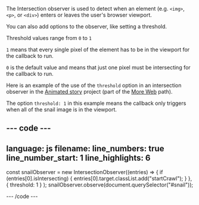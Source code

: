 The Intersection observer is used to detect when an element (e.g. `<img>`, `<p>`, or `<div>`) enters or leaves the user's browser viewport.

You can also add options to the observer, like setting a threshold.

Threshold values range from `0` to `1`

`1` means that every single pixel of the element has to be in the viewport for the callback to run.

`0` is the default value and means that just one pixel must be intersecting for the callback to run.

Here is an example of the use of the `threshold` option in an intersection observer in the [Animated story](https://projects.raspberrypi.org/en/projects/animated-story) project (part of the [More Web](https://projects.raspberrypi.org/en/raspberrypi/more-web) path).

The option `threshold: 1` in this example means the callback only triggers when all of the snail image is in the viewport.

## --- code ---

language: js
filename:
line_numbers: true
line_number_start: 1
line_highlights: 6
-------------------------------------------------------

const snailObserver = new IntersectionObserver((entries) => {
if (entries[0].isIntersecting) {
entries[0].target.classList.add("startCrawl");
}
},
{ threshold: 1 }
);
snailObserver.observe(document.querySelector("#snail"));

\--- /code ---
